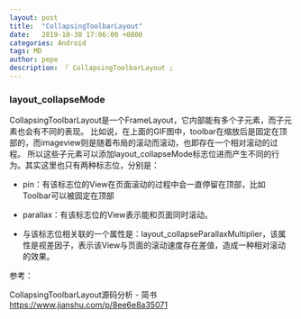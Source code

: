 ```yaml
---
layout: post
title:  "CollapsingToolbarLayout"
date:   2019-10-30 17:06:00 +0800
categories: Android
tags: MD
author: pepe
description: 『 CollapsingToolbarLayout 』
---
```



### **layout_collapseMode**
CollapsingToolbarLayout是一个FrameLayout，它内部能有多个子元素，而子元素也会有不同的表现。
比如说，在上面的GIF图中，toolbar在缩放后是固定在顶部的，而imageview则是随着布局的滚动而滚动，也即存在一个相对滚动的过程。
所以这些子元素可以添加layout_collapseMode标志位进而产生不同的行为。其实这里也只有两种标志位，分别是：

* pin：有该标志位的View在页面滚动的过程中会一直停留在顶部，比如Toolbar可以被固定在顶部

* parallax：有该标志位的View表示能和页面同时滚动。

* 与该标志位相关联的一个属性是：layout_collapseParallaxMultiplier，该属性是视差因子，表示该View与页面的滚动速度存在差值，造成一种相对滚动的效果。

























参考：

CollapsingToolbarLayout源码分析 - 简书
https://www.jianshu.com/p/8ee6e8a35071


















